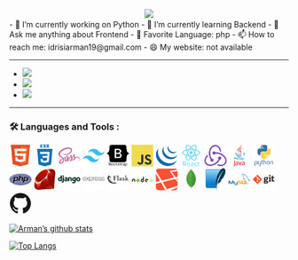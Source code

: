 <div id="header" align="center">
  <img src="https://media.giphy.com/media/M9gbBd9nbDrOTu1Mqx/giphy.gif" width="100"/>
</div>
- 🔭 I’m currently working on Python
- 🌱 I’m currently learning Backend
- 💬 Ask me anything about Frontend
- 🤩 Favorite Language: php
- 📫 How to reach me: idrisiarman19@gmail.com 
- 😄 My website: not available 

---
- <a href="https://instagram.com/Mohd_arman_idrisi01"><img src="https://img.shields.io/badge/instagram%20@mohd_arman_idrisi01-DD2476?style=for-the-badge&logo=instagram&logoColor=white"/></a>
- <a href="https://www.instagram.com/Mohd_arman_idrisi01/"><img src="https://img.shields.io/badge/facebook%20@armanidrisi06-344E86?style=for-the-badge&logo=facebook&logoColor=white"/></a>
- <a href="https://www.instagram.com/Mohd_arman_idrisi01/"><img src="https://img.shields.io/badge/twitter%20Not Available-0D95E8?style=for-the-badge&logo=twitter&logoColor=white"/></a>
---
### :hammer_and_wrench: Languages and Tools :
<div>
<img src="https://github.com/devicons/devicon/blob/master/icons/html5/html5-original.svg" title="HTML5" alt="HTML" width="40" height="40"/>
<img src="https://github.com/devicons/devicon/blob/master/icons/css3/css3-plain-wordmark.svg"  title="CSS3" alt="CSS" width="40" height="40"/>
  <img src="https://github.com/devicons/devicon/blob/master/icons/sass/sass-original.svg" title="sass" alt="sass" width="40" height="40"/>
<img src="https://github.com/devicons/devicon/blob/master/icons/tailwindcss/tailwindcss-plain.svg" title="tailwindcss" alt="tailwind" width="40" height="40"/>
 <img src="https://github.com/devicons/devicon/blob/master/icons/bootstrap/bootstrap-plain-wordmark.svg" title="bootstrap" alt="bootstrap" width="40" height="40"/>

  <img src="https://github.com/devicons/devicon/blob/master/icons/javascript/javascript-original.svg" title="JavaScript" alt="JavaScript" width="40" height="40"/>
<img src="https://github.com/devicons/devicon/blob/master/icons/jquery/jquery-original.svg" title="jquery" alt="jquery" width="40" height="40"/>

<img src="https://github.com/devicons/devicon/blob/master/icons/react/react-original-wordmark.svg" title="React" alt="React" width="40" height="40"/>
<img src="https://github.com/devicons/devicon/blob/master/icons/redux/redux-original.svg" title="Redux" alt="Redux " width="40" height="40"/>
   <img src="https://github.com/devicons/devicon/blob/master/icons/java/java-original-wordmark.svg" title="Java" alt="Java" width="40" height="40"/>

  <img src="https://github.com/devicons/devicon/blob/master/icons/python/python-original-wordmark.svg" title="Python" alt="Python" width="40" height="40"/>
  <img src="https://github.com/devicons/devicon/blob/master/icons/php/php-original.svg" title="php" alt="php" width="40" height="40"/>   <img src="https://github.com/devicons/devicon/blob/master/icons/ruby/ruby-original.svg" title="ruby" alt="ruby" width="40" height="40"/>
 <img src="https://github.com/devicons/devicon/blob/master/icons/django/django-plain-wordmark.svg" title="django" alt="django" width="40" height="40"/>
   <img src="https://github.com/devicons/devicon/blob/master/icons/express/express-original-wordmark.svg" title="expressjs" alt="expressjs" width="40" height="40"/>
   <img src="https://github.com/devicons/devicon/blob/master/icons/flask/flask-original-wordmark.svg" title="flask" alt="flask" width="40" height="40"/>
<img src="https://github.com/devicons/devicon/blob/master/icons/nodejs/nodejs-original-wordmark.svg" title="NodeJS" alt="NodeJS" width="40" height="40"/>
<img src="https://github.com/devicons/devicon/blob/master/icons/laravel/laravel-plain.svg" title="laravel" alt="laravel" width="40" height="40"/>
 
  <img src="https://github.com/devicons/devicon/blob/master/icons/mongodb/mongodb-original.svg" title="mongodb" alt="mongodb" width="40" height="40"/>
 <img src="https://github.com/devicons/devicon/blob/master/icons/sqlite/sqlite-original.svg" title="sqlite"  alt="sqlite" width="40" height="40"/>
  <img src="https://github.com/devicons/devicon/blob/master/icons/mysql/mysql-original-wordmark.svg" title="MySQL"  alt="MySQL" width="40" height="40"/>
     <img src="https://github.com/devicons/devicon/blob/master/icons/git/git-original-wordmark.svg" title="Git" **alt="Git" width="40" height="40"/>
     <img src="https://github.com/devicons/devicon/blob/master/icons/github/github-original.svg" title="github" alt="github" width="40" height="40"/>
   
</div>




[![Arman’s github stats](https://github-readme-stats.vercel.app/api?username=armanidrisi)](https://github.com/Armanidrisi)

[![Top Langs](https://github-readme-stats.vercel.app/api/top-langs/?username=armanidrisi&layout=compact)](https://github.com/Armanidrisi)
